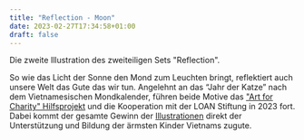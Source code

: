 ```yaml
---
title: "Reflection - Moon"
date: 2023-02-27T17:34:58+01:00
draft: false
---
```


Die zweite Illustration des zweiteiligen Sets "Reflection".

So wie das Licht der Sonne den Mond zum Leuchten bringt, reflektiert auch unsere Welt das Gute das wir tun. Angelehnt an das “Jahr der Katze” nach dem Vietnamesischen Mondkalender, führen beide Motive das ["Art for Charity" Hilfsprojekt](https://seraphine-arts.com/charity/) und die Kooperation mit der LOAN Stiftung in 2023 fort.
Dabei kommt der gesamte Gewinn der [Illustrationen](https://shop.seraphine-arts.com/collections/reflection) direkt der Unterstützung und Bildung der ärmsten Kinder Vietnams zugute.
